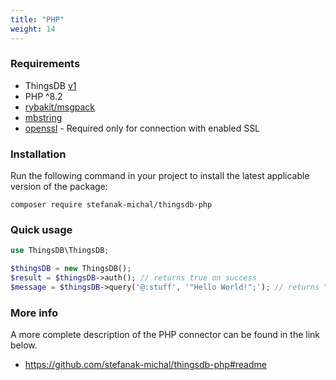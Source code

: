 ```yaml
---
title: "PHP"
weight: 14
---
```


### Requirements

- ThingsDB [v1](https://docs.thingsdb.io/v1/)
- PHP ^8.2
- [rybakit/msgpack](https://github.com/rybakit/msgpack.php)
- [mbstring](https://www.php.net/manual/en/book.mbstring.php)
- [openssl](https://www.php.net/manual/en/book.openssl.php) - Required only for connection with enabled SSL

### Installation

Run the following command in your project to install the latest applicable version of the package:

```
composer require stefanak-michal/thingsdb-php
```

### Quick usage

```php
use ThingsDB\ThingsDB;

$thingsDB = new ThingsDB();
$result = $thingsDB->auth(); // returns true on success
$message = $thingsDB->query('@:stuff', '"Hello World!";'); // returns "Hello World!"
```

### More info

A more complete description of the PHP connector can be found in the link below.

- https://github.com/stefanak-michal/thingsdb-php#readme
